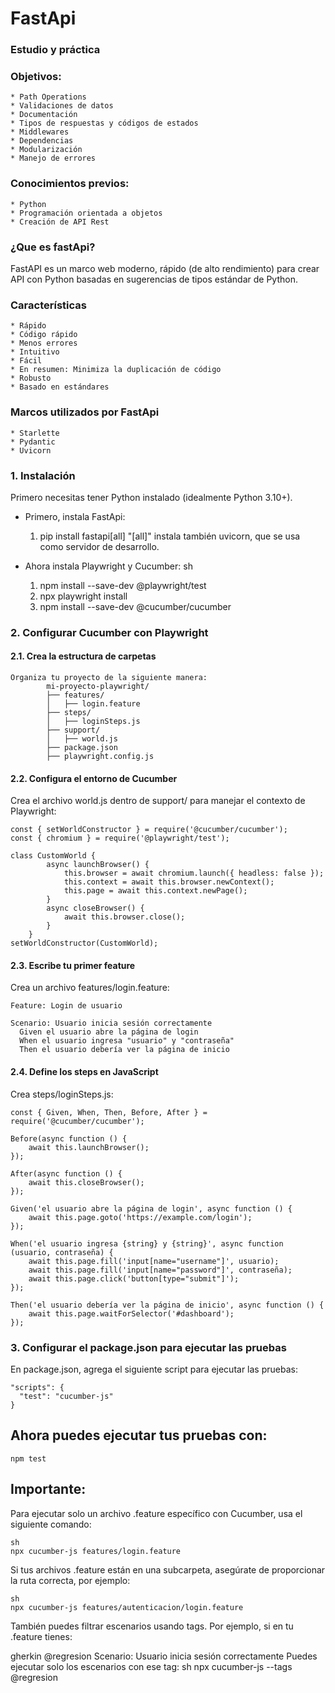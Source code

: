 # FastApi

### Estudio y práctica 

### Objetivos: 
    * Path Operations
    * Validaciones de datos
    * Documentación
    * Tipos de respuestas y códigos de estados
    * Middlewares
    * Dependencias
    * Modularización
    * Manejo de errores  

### Conocimientos previos: 
    * Python
    * Programación orientada a objetos
    * Creación de API Rest      

### ¿Que es fastApi?
FastAPI es un marco web moderno, rápido (de alto rendimiento) para crear API con Python basadas en sugerencias de tipos estándar de Python.

### Características
    * Rápido
    * Código rápido
    * Menos errores
    * Intuitivo
    * Fácil
    * En resumen: Minimiza la duplicación de código
    * Robusto
    * Basado en estándares

### Marcos utilizados por FastApi
    * Starlette
    * Pydantic
    * Uvicorn

### 1. Instalación
Primero necesitas tener Python instalado (idealmente Python 3.10+).
- Primero, instala FastApi:

    1. pip install fastapi[all]
"[all]" instala también uvicorn, que se usa como servidor de desarrollo.
    
- Ahora instala Playwright y Cucumber:
sh
    1. npm install --save-dev @playwright/test
    2. npx playwright install
    3. npm install --save-dev @cucumber/cucumber

### 2. Configurar Cucumber con Playwright
#### 2.1. Crea la estructura de carpetas
    Organiza tu proyecto de la siguiente manera:
            mi-proyecto-playwright/
            ├── features/
            │   ├── login.feature
            ├── steps/
            │   ├── loginSteps.js
            ├── support/
            │   ├── world.js
            ├── package.json
            ├── playwright.config.js

#### 2.2. Configura el entorno de Cucumber
Crea el archivo world.js dentro de support/ para manejar el contexto de Playwright:
    
    const { setWorldConstructor } = require('@cucumber/cucumber');
    const { chromium } = require('@playwright/test');
    
    class CustomWorld {
            async launchBrowser() {
                this.browser = await chromium.launch({ headless: false });
                this.context = await this.browser.newContext();
                this.page = await this.context.newPage();
            }
            async closeBrowser() {
                await this.browser.close();
            }
        }
    setWorldConstructor(CustomWorld);

#### 2.3. Escribe tu primer feature
Crea un archivo features/login.feature:

    Feature: Login de usuario
    
    Scenario: Usuario inicia sesión correctamente
      Given el usuario abre la página de login
      When el usuario ingresa "usuario" y "contraseña"
      Then el usuario debería ver la página de inicio

#### 2.4. Define los steps en JavaScript
Crea steps/loginSteps.js:

    const { Given, When, Then, Before, After } = require('@cucumber/cucumber');

    Before(async function () {
        await this.launchBrowser();
    });
    
    After(async function () {
        await this.closeBrowser();
    });
    
    Given('el usuario abre la página de login', async function () {
        await this.page.goto('https://example.com/login');
    });

    When('el usuario ingresa {string} y {string}', async function (usuario, contraseña) {
        await this.page.fill('input[name="username"]', usuario);
        await this.page.fill('input[name="password"]', contraseña);
        await this.page.click('button[type="submit"]');
    });
    
    Then('el usuario debería ver la página de inicio', async function () {
        await this.page.waitForSelector('#dashboard');
    });

### 3. Configurar el package.json para ejecutar las pruebas
En package.json, agrega el siguiente script para ejecutar las pruebas:

    "scripts": {
      "test": "cucumber-js"
    }

## Ahora puedes ejecutar tus pruebas con:
    npm test

## Importante:
Para ejecutar solo un archivo .feature específico con Cucumber, usa el siguiente comando:
    
    sh
    npx cucumber-js features/login.feature

Si tus archivos .feature están en una subcarpeta, asegúrate de proporcionar la ruta correcta, por ejemplo:

    sh
    npx cucumber-js features/autenticacion/login.feature
También puedes filtrar escenarios usando tags. Por ejemplo, si en tu .feature tienes:

gherkin
@regresion
Scenario: Usuario inicia sesión correctamente
Puedes ejecutar solo los escenarios con ese tag:
sh
npx cucumber-js --tags @regresion
